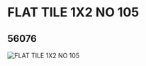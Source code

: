 # FLAT TILE 1X2 NO 105
## 56076
![FLAT TILE 1X2 NO 105](https://lc-www-live-s.legocdn.com/media/bricks/5/2/4293961.jpg)